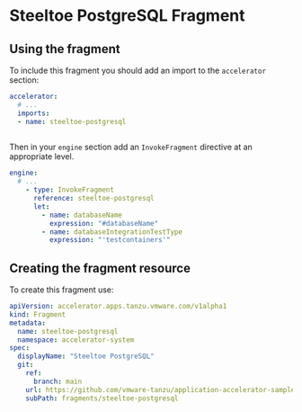 # Steeltoe PostgreSQL Fragment

## Using the fragment

To include this fragment you should add an import to the `accelerator` section:

```yaml
accelerator:
  # ...
  imports:
  - name: steeltoe-postgresql
    
```

Then in your `engine` section add an `InvokeFragment` directive at an appropriate level.

```yaml
engine:
  # ...
    - type: InvokeFragment
      reference: steeltoe-postgresql
      let:
        - name: databaseName
          expression: "#databaseName"
        - name: databaseIntegrationTestType
          expression: "'testcontainers'"
```

## Creating the fragment resource

To create this fragment use:

```yaml
apiVersion: accelerator.apps.tanzu.vmware.com/v1alpha1
kind: Fragment
metadata:
  name: steeltoe-postgresql
  namespace: accelerator-system
spec:
  displayName: "Steeltoe PostgreSQL"
  git:
    ref:
      branch: main
    url: https://github.com/vmware-tanzu/application-accelerator-samples.git
    subPath: fragments/steeltoe-postgresql
```
